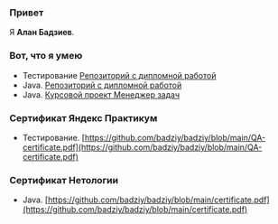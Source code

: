 ### Привет

Я **Алан Бадзиев**.

### Вот, что я умею

- Тестирование [Репозиторий с дипломной работой](https://github.com/badziy/Yandex-QA-diplom)
- Java. [Репозиторий с дипломной работой](https://github.com/badziy/pcs-jd-diplom)
- Java. [Курсовой проект Менеджер задач](https://github.com/badziy/TaskManager)

### Сертификат Яндекс Практикум
- Тестирование.  [https://github.com/badziy/badziy/blob/main/QA-certificate.pdf](https://github.com/badziy/badziy/blob/main/QA-certificate.pdf)

### Сертификат Нетологии

- Java. [https://github.com/badziy/badziy/blob/main/certificate.pdf](https://github.com/badziy/badziy/blob/main/certificate.pdf)
